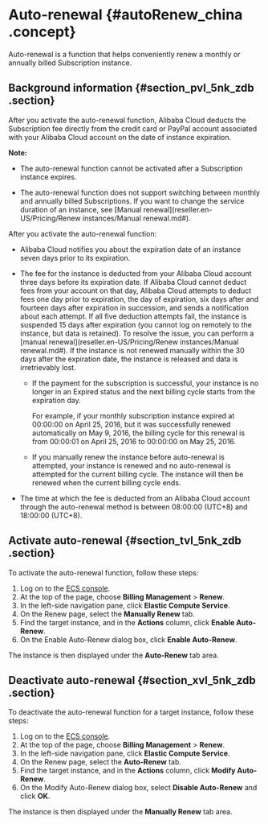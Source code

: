 # Auto-renewal {#autoRenew_china .concept}

Auto-renewal is a function that helps conveniently renew a monthly or annually billed Subscription instance.

## Background information {#section_pvl_5nk_zdb .section}

After you activate the auto-renewal function, Alibaba Cloud deducts the Subscription fee directly from the credit card or PayPal account associated with your Alibaba Cloud account on the date of instance expiration.

**Note:** 

-   The auto-renewal function cannot be activated after a Subscription instance expires.

-   The auto-renewal function does not support switching between monthly and annually billed Subscriptions. If you want to change the service duration of an instance, see [Manual renewal](reseller.en-US/Pricing/Renew instances/Manual renewal.md#).


After you activate the auto-renewal function:

-   Alibaba Cloud notifies you about the expiration date of an instance seven days prior to its expiration.

-   The fee for the instance is deducted from your Alibaba Cloud account three days before its expiration date. If Alibaba Cloud cannot deduct fees from your account on that day, Alibaba Cloud attempts to deduct fees one day prior to expiration, the day of expiration, six days after and fourteen days after expiration in succession, and sends a notification about each attempt. If all five deduction attempts fail, the instance is suspended 15 days after expiration \(you cannot log on remotely to the instance, but data is retained\). To resolve the issue, you can perform a [manual renewal](reseller.en-US/Pricing/Renew instances/Manual renewal.md#). If the instance is not renewed manually within the 30 days after the expiration date, the instance is released and data is irretrievably lost.

    -   If the payment for the subscription is successful, your instance is no longer in an Expired status and the next billing cycle starts from the expiration day.

        For example, if your monthly subscription instance expired at 00:00:00 on April 25, 2016, but it was successfully renewed automatically on May 9, 2016, the billing cycle for this renewal is from 00:00:01 on April 25, 2016 to 00:00:00 on May 25, 2016.

    -   If you manually renew the instance before auto-renewal is attempted, your instance is renewed and no auto-renewal is attempted for the current billing cycle. The instance will then be renewed when the current billing cycle ends.
-   The time at which the fee is deducted from an Alibaba Cloud account through the auto-renewal method is between 08:00:00 \(UTC+8\) and 18:00:00 \(UTC+8\).


## Activate auto-renewal {#section_tvl_5nk_zdb .section}

To activate the auto-renewal function, follow these steps:

1.  Log on to the [ECS console](https://partners-intl.console.aliyun.com/#/ecs).
2.  At the top of the page, choose **Billing Management** \> **Renew**.
3.  In the left-side navigation pane, click **Elastic Compute Service**.
4.  On the Renew page, select the **Manually Renew** tab.
5.  Find the target instance, and in the **Actions** column, click **Enable Auto-Renew**.
6.  On the Enable Auto-Renew dialog box, click **Enable Auto-Renew**.

The instance is then displayed under the **Auto-Renew** tab area.

## Deactivate auto-renewal {#section_xvl_5nk_zdb .section}

To deactivate the auto-renewal function for a target instance, follow these steps:

1.  Log on to the [ECS console](https://partners-intl.console.aliyun.com/#/ecs).
2.  At the top of the page, choose **Billing Management** \> **Renew**.
3.  In the left-side navigation pane, click **Elastic Compute Service**.
4.  On the Renew page, select the **Auto-Renew** tab.
5.  Find the target instance, and in the **Actions** column, click **Modify Auto-Renew**.
6.  On the Modify Auto-Renew dialog box, select **Disable Auto-Renew** and click **OK**.

The instance is then displayed under the **Manually Renew** tab area.


